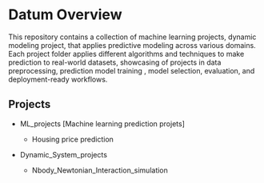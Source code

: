 
# Datum Overview

This repository contains a collection of machine learning projects, dynamic modeling project, that applies predictive modeling across various domains. Each project folder applies different algorithms and techniques to make prediction to real-world datasets, showcasing of projects in data preprocessing, prediction model training , model selection, evaluation, and deployment-ready workflows.

## Projects
- ML_projects [Machine learning prediction projets]
    - Housing price prediction 

- Dynamic_System_projects
    - Nbody_Newtonian_Interaction_simulation



